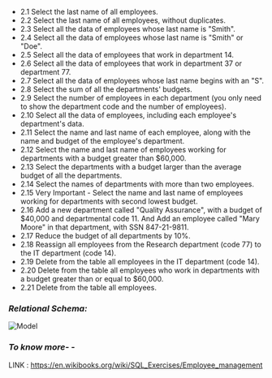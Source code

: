 - 2.1 Select the last name of all employees.
- 2.2 Select the last name of all employees, without duplicates.
- 2.3 Select all the data of employees whose last name is "Smith".
- 2.4 Select all the data of employees whose last name is "Smith" or "Doe".
- 2.5 Select all the data of employees that work in department 14.
- 2.6 Select all the data of employees that work in department 37 or department 77.
- 2.7 Select all the data of employees whose last name begins with an "S".
- 2.8 Select the sum of all the departments' budgets.
- 2.9 Select the number of employees in each department (you only need to show the department code and the number of employees).
- 2.10 Select all the data of employees, including each employee's department's data.
- 2.11 Select the name and last name of each employee, along with the name and budget of the employee's department.
- 2.12 Select the name and last name of employees working for departments with a budget greater than $60,000.
- 2.13 Select the departments with a budget larger than the average budget of all the departments.
- 2.14 Select the names of departments with more than two employees.
- 2.15 Very Important - Select the name and last name of employees working for departments with second lowest budget.
- 2.16  Add a new department called "Quality Assurance", with a budget of $40,000 and departmental code 11. And Add an employee called "Mary Moore" in that department, with SSN 847-21-9811.
- 2.17 Reduce the budget of all departments by 10%.
- 2.18 Reassign all employees from the Research department (code 77) to the IT department (code 14).
- 2.19 Delete from the table all employees in the IT department (code 14).
- 2.20 Delete from the table all employees who work in departments with a budget greater than or equal to $60,000.
- 2.21 Delete from the table all employees.

### **_Relational Schema:_**
![Model](https://upload.wikimedia.org/wikipedia/commons/3/36/Employees.png)

### **_To know more-_** - 
LINK : https://en.wikibooks.org/wiki/SQL_Exercises/Employee_management
